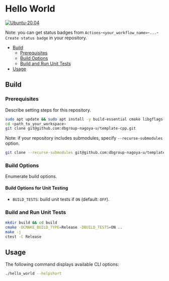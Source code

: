 # Hello World

[![Ubuntu-20.04](https://github.com/dbgroup-nagoya-u/template-cpp/actions/workflows/unit_tests.yaml/badge.svg)](https://github.com/dbgroup-nagoya-u/template-cpp/actions/workflows/unit_tests.yaml)

Note: you can get status badges from `Actions`-`<your_workflow_name>`-`...`-`Create status badge` in your repository.

- [Build](#build)
    - [Prerequisites](#prerequisites)
    - [Build Options](#build-options)
    - [Build and Run Unit Tests](#build-and-run-unit-tests)
- [Usage](#usage)

## Build

### Prerequisites

Describe setting steps for this repository.

```bash
sudo apt update && sudo apt install -y build-essential cmake libgflags-dev
cd <path_to_your_workspace>
git clone git@github.com:dbgroup-nagoya-u/template-cpp.git
```

Note: if your repository includes submodules, specify `--recurse-submodules` option.

```bash
git clone --recurse-submodules git@github.com:dbgroup-nagoya-u/template-cpp.git
```

### Build Options

Enumerate build options.

#### Build Options for Unit Testing

- `BUILD_TESTS`: build unit tests if `ON` (default: `OFF`).

### Build and Run Unit Tests

```bash
mkdir build && cd build
cmake -DCMAKE_BUILD_TYPE=Release -DBUILD_TESTS=ON ..
make -j
ctest -C Release
```

## Usage

The following command displays available CLI options:

```bash
./hello_world --helpshort
```
